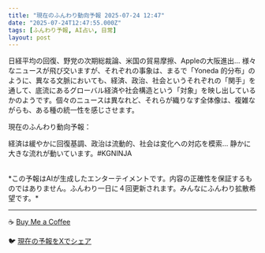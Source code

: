 ```yaml
---
title: "現在のふんわり動向予報 2025-07-24 12:47"
date: "2025-07-24T12:47:55.000Z"
tags: [ふんわり予報, AI占い, 日常]
layout: post
---
```


日経平均の回復、野党の次期総裁論、米国の貿易摩擦、Appleの大阪進出…  様々なニュースが飛び交いますが、それぞれの事象は、まるで「Yoneda 的分布」のように、異なる文脈においても、経済、政治、社会というそれぞれの「関手」を通して、底流にあるグローバル経済や社会構造という「対象」を映し出しているかのようです。個々のニュースは異なれど、それらが織りなす全体像は、複雑ながらも、ある種の統一性を感じさせます。


現在のふんわり動向予報：

経済は緩やかに回復基調、政治は流動的、社会は変化への対応を模索…  静かに大きな流れが動いています。#KGNINJA

<br>
*この予報はAIが生成したエンターテイメントです。内容の正確性を保証するものではありません。ふんわり一日に４回更新されます。みんなにふんわり拡散希望です。*

---
☕️ [Buy Me a Coffee](https://www.buymeacoffee.com/kgninja)

🐦 [現在の予報をXでシェア](https://twitter.com/intent/tweet?text=%E7%8F%BE%E5%9C%A8%E3%81%AE%E3%81%B5%E3%82%93%E3%82%8F%E3%82%8A%E4%BA%88%E5%A0%B1%3A%20%E3%80%8C%E6%97%A5%E7%B5%8C%E5%B9%B3%E5%9D%87%E3%81%AE%E5%9B%9E%E5%BE%A9%E3%80%81%E9%87%8E%E5%85%9A%E3%81%AE%E6%AC%A1%E6%9C%9F%E7%B7%8F%E8%A3%81%E8%AB%96%E3%80%81%E7%B1%B3%E5%9B%BD%E3%81%AE%E8%B2%BF%E6%98%93%E6%91%A9%E6%93%A6%E3%80%81Apple%E3%81%AE%E5%A4%A7%E9%98%AA%E9%80%B2%E5%87%BA%E2%80%A6%20%20%E6%A7%98%E3%80%85%E3%81%AA%E3%83%8B%E3%83%A5%E3%83%BC%E3%82%B9%E3%81%8C%E9%A3%9B%E3%81%B3%E4%BA%A4%E3%81%84%E3%81%BE%E3%81%99%E3%81%8C%E3%80%81%E3%81%9D%E3%82%8C%E3%81%9E%E3%82%8C%E3%81%AE%E4%BA%8B%E8%B1%A1%E3%81%AF%E3%80%81%E3%81%BE%E3%82%8B%E3%81%A7%E3%80%8CYoneda%20%E7%9A%84%E5%88%86%E5%B8%83%E3%80%8D%E3%81%AE%E3%82%88%E3%81%86%E3%81%AB%E3%80%81%E7%95%B0%E3%81%AA%E3%82%8B%E6%96%87%E8%84%88%E3%81%AB%E3%81%8A%E3%81%84%E3%81%A6%E3%82%82%E3%80%81%E7%B5%8C%E6%B8%88%E3%80%81...%E3%80%8D%23KGNINJA%20%E7%B6%9A%E3%81%8D%E3%81%AF%E3%83%96%E3%83%AD%E3%82%B0%E3%81%A7%EF%BC%81%F0%9F%91%87&url=https%3A%2F%2Fkg-ninja.github.io%2FFunwariyoso%2F)
